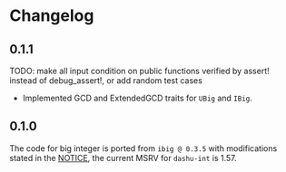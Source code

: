 # Changelog

## 0.1.1

TODO: make all input condition on public functions verified by assert! instead of debug_assert!, or add random test cases

- Implemented GCD and ExtendedGCD traits for `UBig` and `IBig`.

## 0.1.0

The code for big integer is ported from `ibig @ 0.3.5` with modifications stated in the [NOTICE](./NOTICE.md), the current MSRV for `dashu-int` is 1.57.

